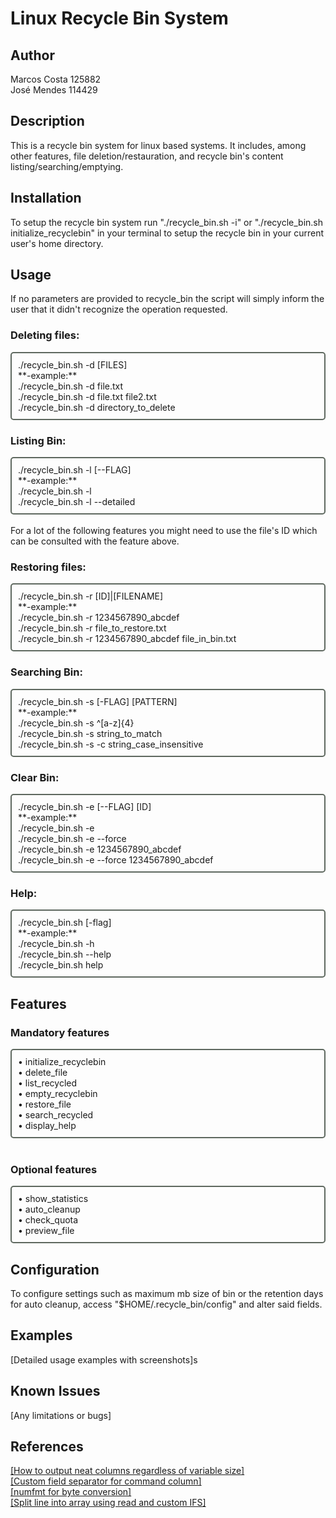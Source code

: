 # Linux Recycle Bin System
## Author

Marcos Costa 125882 <br> José Mendes 114429
## Description
This is a recycle bin system for linux based systems. It includes, among other features, file deletion/restauration, and recycle bin's content listing/searching/emptying.
## Installation
To setup the recycle bin system run "./recycle_bin.sh -i" or "./recycle_bin.sh initialize_recyclebin" in your terminal to setup the recycle bin in your current user's home directory.
## Usage
If no parameters are provided to recycle_bin the script will simply inform the user that it didn't recognize the operation requested.<br>

### Deleting files:
<div style="border: 2px solid #5e685fff; padding: 10px; border-radius: 5px;">
./recycle_bin.sh -d [FILES]
<br>**-example:**<br>./recycle_bin.sh -d file.txt<br>./recycle_bin.sh -d file.txt file2.txt<br>./recycle_bin.sh -d directory_to_delete<br>
</div>

### Listing Bin:
<div style="border: 2px solid #5e685fff; padding: 10px; border-radius: 5px;">
./recycle_bin.sh -l [--FLAG]<br>
**-example:**<br>./recycle_bin.sh -l<br>./recycle_bin.sh -l --detailed<br>
</div>
<br>For a lot of the following features you might need to use the file's ID which can be consulted with the feature above.<br>

### Restoring files:
<div style="border: 2px solid #5e685fff; padding: 10px; border-radius: 5px;">
./recycle_bin.sh -r [ID]|[FILENAME]<br>
**-example:**<br>./recycle_bin.sh -r 1234567890_abcdef<br>./recycle_bin.sh -r file_to_restore.txt<br>./recycle_bin.sh -r 1234567890_abcdef file_in_bin.txt<br>
</div>

### Searching Bin:
<div style="border: 2px solid #5e685fff; padding: 10px; border-radius: 5px;">
./recycle_bin.sh -s [-FLAG] [PATTERN]<br>
**-example:**<br>./recycle_bin.sh -s ^[a-z]{4}<br>./recycle_bin.sh -s string_to_match<br>./recycle_bin.sh -s -c string_case_insensitive<br>
</div>

### Clear Bin:
<div style="border: 2px solid #5e685fff; padding: 10px; border-radius: 5px;">
./recycle_bin.sh -e [--FLAG] [ID]<br>
**-example:**<br>./recycle_bin.sh -e<br>./recycle_bin.sh -e --force<br>./recycle_bin.sh -e 1234567890_abcdef<br>./recycle_bin.sh -e --force 1234567890_abcdef<br>
</div>

### Help:
<div style="border: 2px solid #5e685fff; padding: 10px; border-radius: 5px;">
./recycle_bin.sh [-flag]<br>
**-example:**<br>./recycle_bin.sh -h<br>./recycle_bin.sh --help<br>./recycle_bin.sh help
</div>

## Features
### Mandatory features
<div style="border: 2px solid #5e685fff; padding: 10px; border-radius: 5px;">
    • initialize_recyclebin<br>
    • delete_file<br>
    • list_recycled<br>
    • empty_recyclebin<br>
    • restore_file<br>
    • search_recycled<br> 
    • display_help
</div>
<br>

### Optional features
<div style="border: 2px solid #5e685fff; padding: 10px; border-radius: 5px;">
    • show_statistics<br>
    • auto_cleanup<br>
    • check_quota<br>
    • preview_file
</div>

## Configuration
To configure settings such as maximum mb size of bin or the retention days for auto cleanup, access "$HOME/.recycle_bin/config" and alter said fields.
## Examples
[Detailed usage examples with screenshots]s
## Known Issues
[Any limitations or bugs]
## References
[\[How to output neat columns regardless of variable size\]](https://stackoverflow.com/questions/6462894/how-can-i-format-the-output-of-a-bash-command-in-neat-columns) <br>
[\[Custom field separator for command column\]](https://stackoverflow.com/questions/14218470/specific-a-delimiter-to-separate-data-into-columns) <br>
[\[numfmt for byte conversion\]](https://askubuntu.com/questions/1463041/convert-byte-value-to-mb-in-bash-script)<br>
[\[Split line into array using read and custom IFS\]](https://stackoverflow.com/questions/10586153/how-to-split-a-string-into-an-array-in-bash)<br>
